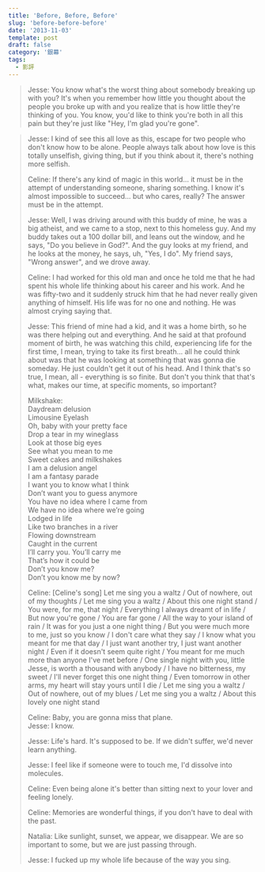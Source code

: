 ```yaml
---
title: 'Before, Before, Before'
slug: 'before-before-before'
date: '2013-11-03'
template: post
draft: false
category: '銀幕'
tags:
  - 影評
---
```


> Jesse: You know what's the worst thing about somebody breaking up with you? It's when you remember how little you thought about the people you broke up with and you realize that is how little they're thinking of you. You know, you'd like to think you're both in all this pain but they're just like "Hey, I'm glad you're gone".

> Jesse: I kind of see this all love as this, escape for two people who don't know how to be alone. People always talk about how love is this totally unselfish, giving thing, but if you think about it, there's nothing more selfish.
>
> Celine: If there's any kind of magic in this world... it must be in the attempt of understanding someone, sharing something. I know it's almost impossible to succeed... but who cares, really? The answer must be in the attempt.
>
> Jesse: Well, I was driving around with this buddy of mine, he was a big atheist, and we came to a stop, next to this homeless guy. And my buddy takes out a 100 dollar bill, and leans out the window, and he says, "Do you believe in God?". And the guy looks at my friend, and he looks at the money, he says, uh, "Yes, I do". My friend says, "Wrong answer", and we drove away.
>
> Celine: I had worked for this old man and once he told me that he had spent his whole life thinking about his career and his work. And he was fifty-two and it suddenly struck him that he had never really given anything of himself. His life was for no one and nothing. He was almost crying saying that.
>
> Jesse: This friend of mine had a kid, and it was a home birth, so he was there helping out and everything. And he said at that profound moment of birth, he was watching this child, experiencing life for the first time, I mean, trying to take its first breath... all he could think about was that he was looking at something that was gonna die someday. He just couldn't get it out of his head. And I think that's so true, I mean, all - everything is so finite. But don't you think that that's what, makes our time, at specific moments, so important?
>
> Milkshake:  
> Daydream delusion  
> Limousine Eyelash  
> Oh, baby with your pretty face  
> Drop a tear in my wineglass  
> Look at those big eyes  
> See what you mean to me  
> Sweet cakes and milkshakes  
> I am a delusion angel  
> I am a fantasy parade  
> I want you to know what I think  
> Don’t want you to guess anymore  
> You have no idea where I came from  
> We have no idea where we’re going  
> Lodged in life  
> Like two branches in a river  
> Flowing downstream  
> Caught in the current  
> I’ll carry you. You’ll carry me  
> That’s how it could be  
> Don’t you know me?  
> Don’t you know me by now?
>
> Celine: \[Celine's song\] Let me sing you a waltz / Out of nowhere, out of my thoughts / Let me sing you a waltz / About this one night stand / You were, for me, that night / Everything I always dreamt of in life / But now you're gone / You are far gone / All the way to your island of rain / It was for you just a one night thing / But you were much more to me, just so you know / I don't care what they say / I know what you meant for me that day / I just want another try, I just want another night / Even if it doesn't seem quite right / You meant for me much more than anyone I've met before / One single night with you, little Jesse, is worth a thousand with anybody / I have no bitterness, my sweet / I'll never forget this one night thing / Even tomorrow in other arms, my heart will stay yours until I die / Let me sing you a waltz / Out of nowhere, out of my blues / Let me sing you a waltz / About this lovely one night stand
>
> Celine: Baby, you are gonna miss that plane.  
> Jesse: I know.
>
> Jesse: Life's hard. It's supposed to be. If we didn't suffer, we'd never learn anything.
>
> Jesse: I feel like if someone were to touch me, I'd dissolve into molecules.
>
> Celine: Even being alone it's better than sitting next to your lover and feeling lonely.
>
> Celine: Memories are wonderful things, if you don't have to deal with the past.
>
> Natalia: Like sunlight, sunset, we appear, we disappear. We are so important to some, but we are just passing through.
>
> Jesse: I fucked up my whole life because of the way you sing.
